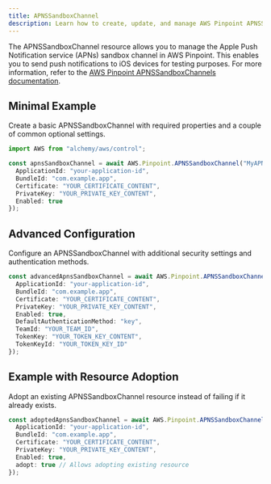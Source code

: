 ```yaml
---
title: APNSSandboxChannel
description: Learn how to create, update, and manage AWS Pinpoint APNSSandboxChannels using Alchemy Cloud Control.
---
```



The APNSSandboxChannel resource allows you to manage the Apple Push Notification service (APNs) sandbox channel in AWS Pinpoint. This enables you to send push notifications to iOS devices for testing purposes. For more information, refer to the [AWS Pinpoint APNSSandboxChannels documentation](https://docs.aws.amazon.com/pinpoint/latest/userguide/).

## Minimal Example

Create a basic APNSSandboxChannel with required properties and a couple of common optional settings.

```ts
import AWS from "alchemy/aws/control";

const apnsSandboxChannel = await AWS.Pinpoint.APNSSandboxChannel("MyAPNSSandboxChannel", {
  ApplicationId: "your-application-id",
  BundleId: "com.example.app",
  Certificate: "YOUR_CERTIFICATE_CONTENT",
  PrivateKey: "YOUR_PRIVATE_KEY_CONTENT",
  Enabled: true
});
```

## Advanced Configuration

Configure an APNSSandboxChannel with additional security settings and authentication methods.

```ts
const advancedApnsSandboxChannel = await AWS.Pinpoint.APNSSandboxChannel("AdvancedAPNSSandboxChannel", {
  ApplicationId: "your-application-id",
  BundleId: "com.example.app",
  Certificate: "YOUR_CERTIFICATE_CONTENT",
  PrivateKey: "YOUR_PRIVATE_KEY_CONTENT",
  Enabled: true,
  DefaultAuthenticationMethod: "key",
  TeamId: "YOUR_TEAM_ID",
  TokenKey: "YOUR_TOKEN_KEY_CONTENT",
  TokenKeyId: "YOUR_TOKEN_KEY_ID"
});
```

## Example with Resource Adoption

Adopt an existing APNSSandboxChannel resource instead of failing if it already exists.

```ts
const adoptedApnsSandboxChannel = await AWS.Pinpoint.APNSSandboxChannel("AdoptedAPNSSandboxChannel", {
  ApplicationId: "your-application-id",
  BundleId: "com.example.app",
  Certificate: "YOUR_CERTIFICATE_CONTENT",
  PrivateKey: "YOUR_PRIVATE_KEY_CONTENT",
  Enabled: true,
  adopt: true // Allows adopting existing resource
});
```
